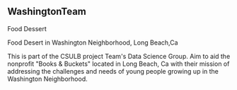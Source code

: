 ## WashingtonTeam
Food Dessert

Food Desert in Washington Neighborhood, Long Beach,Ca


This is part of the CSULB project Team's Data Science Group. Aim to aid the nonprofit "Books & Buckets" located in Long Beach, Ca with their mission of addressing the challenges and needs of young people growing up in the Washington Neighborhood.

